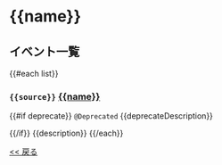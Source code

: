 # {{name}}

## イベント一覧
{{#each list}}
### `{{source}}` [{{name}}]({{link}})
{{#if deprecate}}
`@Deprecated` {{deprecateDescription}}

{{/if}}
{{description}}
{{/each}}

[<< 戻る](README.md)
